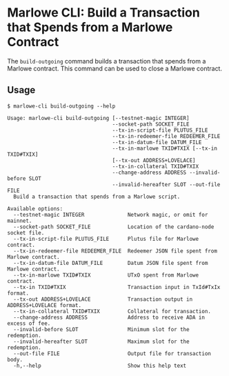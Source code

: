 # Marlowe CLI: Build a Transaction that Spends from a Marlowe Contract

The `build-outgoing` command builds a transaction that spends from a Marlowe contract. This command can be used to close a Marlowe contract.


## Usage

    $ marlowe-cli build-outgoing --help

    Usage: marlowe-cli build-outgoing [--testnet-magic INTEGER]
                                      --socket-path SOCKET_FILE
                                      --tx-in-script-file PLUTUS_FILE
                                      --tx-in-redeemer-file REDEEMER_FILE
                                      --tx-in-datum-file DATUM_FILE
                                      --tx-in-marlowe TXID#TXIX [--tx-in TXID#TXIX]
                                      [--tx-out ADDRESS+LOVELACE]
                                      --tx-in-collateral TXID#TXIX
                                      --change-address ADDRESS --invalid-before SLOT
                                      --invalid-hereafter SLOT --out-file FILE
      Build a transaction that spends from a Marlowe script.
    
    Available options:
      --testnet-magic INTEGER              Network magic, or omit for mainnet.
      --socket-path SOCKET_FILE            Location of the cardano-node socket file.
      --tx-in-script-file PLUTUS_FILE      Plutus file for Marlowe contract.
      --tx-in-redeemer-file REDEEMER_FILE  Redeemer JSON file spent from Marlowe contract.
      --tx-in-datum-file DATUM_FILE        Datum JSON file spent from Marlowe contract.
      --tx-in-marlowe TXID#TXIX            UTxO spent from Marlowe contract.
      --tx-in TXID#TXIX                    Transaction input in TxId#TxIx format.
      --tx-out ADDRESS+LOVELACE            Transaction output in ADDRESS+LOVELACE format.
      --tx-in-collateral TXID#TXIX         Collateral for transaction.
      --change-address ADDRESS             Address to receive ADA in excess of fee.
      --invalid-before SLOT                Minimum slot for the redemption.
      --invalid-hereafter SLOT             Maximum slot for the redemption.
      --out-file FILE                      Output file for transaction body.
      -h,--help                            Show this help text
